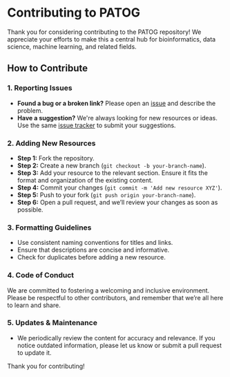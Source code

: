 # Contributing to PATOG

Thank you for considering contributing to the PATOG repository! We appreciate your efforts to make this a central hub for bioinformatics, data science, machine learning, and related fields.

## How to Contribute

### 1. Reporting Issues
- **Found a bug or a broken link?** Please open an [issue](https://github.com/your-repo/issues) and describe the problem.
- **Have a suggestion?** We're always looking for new resources or ideas. Use the same [issue tracker](https://github.com/your-repo/issues) to submit your suggestions.

### 2. Adding New Resources
- **Step 1:** Fork the repository.
- **Step 2:** Create a new branch (`git checkout -b your-branch-name`).
- **Step 3:** Add your resource to the relevant section. Ensure it fits the format and organization of the existing content.
- **Step 4:** Commit your changes (`git commit -m 'Add new resource XYZ'`).
- **Step 5:** Push to your fork (`git push origin your-branch-name`).
- **Step 6:** Open a pull request, and we’ll review your changes as soon as possible.

### 3. Formatting Guidelines
- Use consistent naming conventions for titles and links.
- Ensure that descriptions are concise and informative.
- Check for duplicates before adding a new resource.

### 4. Code of Conduct
We are committed to fostering a welcoming and inclusive environment. Please be respectful to other contributors, and remember that we’re all here to learn and share.

### 5. Updates & Maintenance
- We periodically review the content for accuracy and relevance. If you notice outdated information, please let us know or submit a pull request to update it.

Thank you for contributing!
